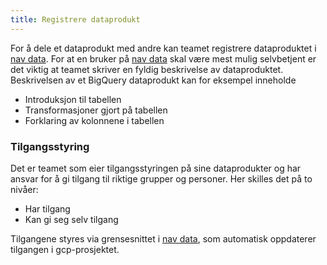```yaml
---
title: Registrere dataprodukt
---
```


For å dele et dataprodukt med andre kan teamet registrere dataproduktet i [nav data](data.intern.nav.no).
For at en bruker på [nav data](data.intern.nav.no) skal være mest mulig selvbetjent er det viktig at teamet skriver en fyldig beskrivelse av dataproduktet. 
Beskrivelsen av et BigQuery dataprodukt kan for eksempel inneholde
- Introduksjon til tabellen
- Transformasjoner gjort på tabellen
- Forklaring av kolonnene i tabellen

### Tilgangsstyring

Det er teamet som eier tilgangsstyringen på sine dataprodukter og har ansvar for å gi tilgang til riktige grupper og personer.
Her skilles det på to nivåer:
- Har tilgang
- Kan gi seg selv tilgang

Tilgangene styres via grensesnittet i [nav data](data.intern.nav.no), som automatisk oppdaterer tilgangen i gcp-prosjektet.